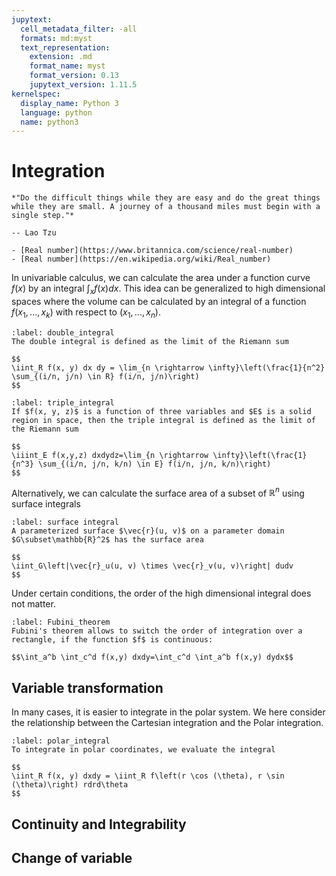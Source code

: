 ```yaml
---
jupytext:
  cell_metadata_filter: -all
  formats: md:myst
  text_representation:
    extension: .md
    format_name: myst
    format_version: 0.13
    jupytext_version: 1.11.5
kernelspec:
  display_name: Python 3
  language: python
  name: python3
---
```


# Integration

```{epigraph}
*"Do the difficult things while they are easy and do the great things while they are small. A journey of a thousand miles must begin with a single step."*

-- Lao Tzu
```

```{seealso}
- [Real number](https://www.britannica.com/science/real-number)
- [Real number](https://en.wikipedia.org/wiki/Real_number)
```
In univariable calculus, we can calculate the area under a function curve $f(x)$ by an integral $\int_xf(x)dx$. This idea can be generalized to high dimensional spaces where the volume can be calculated by an integral of a function $f(x_1,...,x_k)$ with respect to $(x_1,...,x_n)$. 

````{prf:example} 
:label: double_integral
The double integral is defined as the limit of the Riemann sum

$$
\iint_R f(x, y) dx dy = \lim_{n \rightarrow \infty}\left(\frac{1}{n^2} \sum_{(i/n, j/n) \in R} f(i/n, j/n)\right)
$$
````

````{prf:example}
:label: triple_integral
If $f(x, y, z)$ is a function of three variables and $E$ is a solid region in space, then the triple integral is defined as the limit of the Riemann sum

$$
\iiint_E f(x,y,z) dxdydz=\lim_{n \rightarrow \infty}\left(\frac{1}{n^3} \sum_{(i/n, j/n, k/n) \in E} f(i/n, j/n, k/n)\right)
$$
````

Alternatively, we can calculate the surface area of a subset of $\mathbb{R}^n$ using surface integrals

````{prf:definition} surface integral
:label: surface integral
A parameterized surface $\vec{r}(u, v)$ on a parameter domain $G\subset\mathbb{R}^2$ has the surface area

$$
\iint_G\left|\vec{r}_u(u, v) \times \vec{r}_v(u, v)\right| dudv
$$
````

Under certain conditions, the order of the high dimensional integral does not matter.
````{prf:theorem} Fubini's theorem
:label: Fubini_theorem
Fubini's theorem allows to switch the order of integration over a rectangle, if the function $f$ is continuous: 

$$\int_a^b \int_c^d f(x,y) dxdy=\int_c^d \int_a^b f(x,y) dydx$$
````

## Variable transformation
In many cases, it is easier to integrate in the polar system. We here consider the relationship between the Cartesian integration and the Polar integration.

````{prf:theorem} polar integral
:label: polar_integral
To integrate in polar coordinates, we evaluate the integral

$$
\iint_R f(x, y) dxdy = \iint_R f\left(r \cos (\theta), r \sin (\theta)\right) rdrd\theta
$$
````

## Continuity and Integrability


## Change of variable